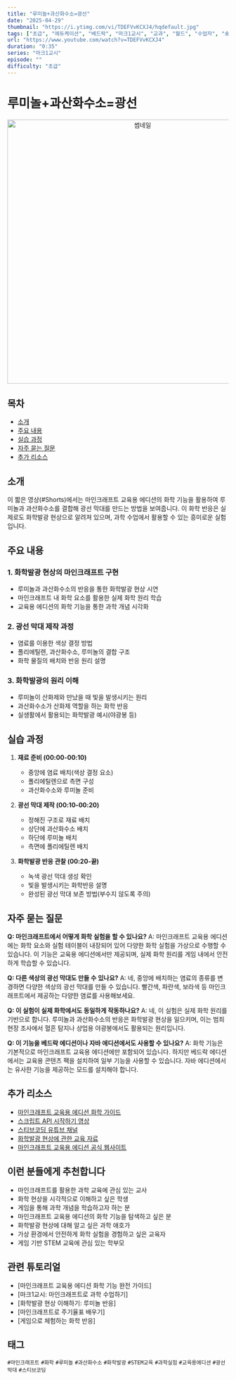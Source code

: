 ```yaml
---
title: "루미놀+과산화수소=광선"
date: "2025-04-29"
thumbnail: "https://i.ytimg.com/vi/TDEFVvKCXJ4/hqdefault.jpg"
tags: ["초급", "에듀케이션", "베드락", "마크1교시", "교과", "월드", "수업자", "숏츠", "화학", "과학실험"]
url: "https://www.youtube.com/watch?v=TDEFVvKCXJ4"
duration: "0:35"
series: "마크1교시"
episode: ""
difficulty: "초급"
---
```


# 루미놀+과산화수소=광선

<div align="center">
<img src="https://i.ytimg.com/vi/TDEFVvKCXJ4/hqdefault.jpg" alt="썸네일" width="600"/>
</div>

## 목차
- [소개](#소개)
- [주요 내용](#주요-내용)
- [실습 과정](#실습-과정)
- [자주 묻는 질문](#자주-묻는-질문)
- [추가 리소스](#추가-리소스)

## 소개
이 짧은 영상(#Shorts)에서는 마인크래프트 교육용 에디션의 화학 기능을 활용하여 루미놀과 과산화수소를 결합해 광선 막대를 만드는 방법을 보여줍니다. 이 화학 반응은 실제로도 화학발광 현상으로 알려져 있으며, 과학 수업에서 활용할 수 있는 흥미로운 실험입니다.

## 주요 내용

### 1. 화학발광 현상의 마인크래프트 구현
- 루미놀과 과산화수소의 반응을 통한 화학발광 현상 시연
- 마인크래프트 내 화학 요소를 활용한 실제 화학 원리 학습
- 교육용 에디션의 화학 기능을 통한 과학 개념 시각화

### 2. 광선 막대 제작 과정
- 염료를 이용한 색상 결정 방법
- 폴리에틸렌, 과산화수소, 루미놀의 결합 구조
- 화학 물질의 배치와 반응 원리 설명

### 3. 화학발광의 원리 이해
- 루미놀이 산화제와 만났을 때 빛을 발생시키는 원리
- 과산화수소가 산화제 역할을 하는 화학 반응
- 실생활에서 활용되는 화학발광 예시(야광봉 등)

## 실습 과정

1. **재료 준비 (00:00-00:10)**
   - 중앙에 염료 배치(색상 결정 요소)
   - 폴리에틸렌으로 측면 구성
   - 과산화수소와 루미놀 준비

2. **광선 막대 제작 (00:10-00:20)**
   - 정해진 구조로 재료 배치
   - 상단에 과산화수소 배치
   - 하단에 루미놀 배치
   - 측면에 폴리에틸렌 배치

3. **화학발광 반응 관찰 (00:20-끝)**
   - 녹색 광선 막대 생성 확인
   - 빛을 발생시키는 화학반응 설명
   - 완성된 광선 막대 보존 방법(부수지 않도록 주의)

## 자주 묻는 질문

**Q: 마인크래프트에서 어떻게 화학 실험을 할 수 있나요?**
A: 마인크래프트 교육용 에디션에는 화학 요소와 실험 테이블이 내장되어 있어 다양한 화학 실험을 가상으로 수행할 수 있습니다. 이 기능은 교육용 에디션에서만 제공되며, 실제 화학 원리를 게임 내에서 안전하게 학습할 수 있습니다.

**Q: 다른 색상의 광선 막대도 만들 수 있나요?**
A: 네, 중앙에 배치하는 염료의 종류를 변경하면 다양한 색상의 광선 막대를 만들 수 있습니다. 빨간색, 파란색, 보라색 등 마인크래프트에서 제공하는 다양한 염료를 사용해보세요.

**Q: 이 실험이 실제 화학에서도 동일하게 작동하나요?**
A: 네, 이 실험은 실제 화학 원리를 기반으로 합니다. 루미놀과 과산화수소의 반응은 화학발광 현상을 일으키며, 이는 범죄 현장 조사에서 혈흔 탐지나 상업용 야광봉에서도 활용되는 원리입니다.

**Q: 이 기능을 베드락 에디션이나 자바 에디션에서도 사용할 수 있나요?**
A: 화학 기능은 기본적으로 마인크래프트 교육용 에디션에만 포함되어 있습니다. 하지만 베드락 에디션에서는 교육용 콘텐츠 팩을 설치하여 일부 기능을 사용할 수 있습니다. 자바 에디션에서는 유사한 기능을 제공하는 모드를 설치해야 합니다.

## 추가 리소스

- [마인크래프트 교육용 에디션 화학 가이드](https://education.minecraft.net/ko-kr/resources/chemistry-guide)
- [스크립트 API 시작하기 영상](https://youtu.be/zBVdaQ0AXOY)
- [스티브코딩 유튜브 채널](https://www.youtube.com/c/스티브코딩)
- [화학발광 현상에 관한 교육 자료](https://www.scientificamerican.com/article/glowing-chemical-reaction/)
- [마인크래프트 교육용 에디션 공식 웹사이트](https://education.minecraft.net/)

## 이런 분들에게 추천합니다

- 마인크래프트를 활용한 과학 교육에 관심 있는 교사
- 화학 현상을 시각적으로 이해하고 싶은 학생
- 게임을 통해 과학 개념을 학습하고자 하는 분
- 마인크래프트 교육용 에디션의 화학 기능을 탐색하고 싶은 분
- 화학발광 현상에 대해 알고 싶은 과학 애호가
- 가상 환경에서 안전하게 화학 실험을 경험하고 싶은 교육자
- 게임 기반 STEM 교육에 관심 있는 학부모

## 관련 튜토리얼

- [마인크래프트 교육용 에디션 화학 기능 완전 가이드]
- [마크1교시: 마인크래프트로 과학 수업하기]
- [화학발광 현상 이해하기: 루미놀 반응]
- [마인크래프트로 주기율표 배우기]
- [게임으로 체험하는 화학 반응]

## 태그
`#마인크래프트` `#화학` `#루미놀` `#과산화수소` `#화학발광` `#STEM교육` `#과학실험` `#교육용에디션` `#광선막대` `#스티브코딩`